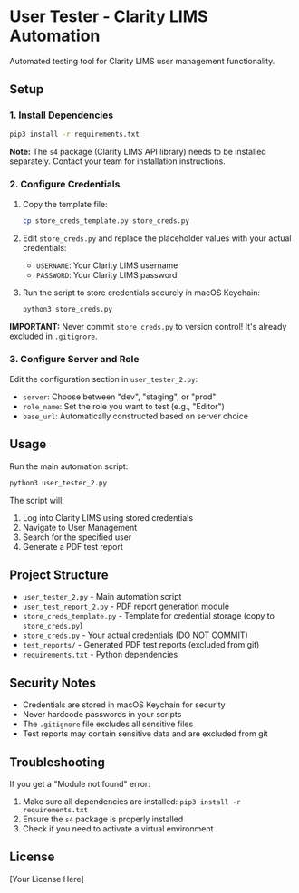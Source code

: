 # User Tester - Clarity LIMS Automation

Automated testing tool for Clarity LIMS user management functionality.

## Setup

### 1. Install Dependencies

```bash
pip3 install -r requirements.txt
```

**Note:** The `s4` package (Clarity LIMS API library) needs to be installed separately. Contact your team for installation instructions.

### 2. Configure Credentials

1. Copy the template file:
   ```bash
   cp store_creds_template.py store_creds.py
   ```

2. Edit `store_creds.py` and replace the placeholder values with your actual credentials:
   - `USERNAME`: Your Clarity LIMS username
   - `PASSWORD`: Your Clarity LIMS password

3. Run the script to store credentials securely in macOS Keychain:
   ```bash
   python3 store_creds.py
   ```

**IMPORTANT:** Never commit `store_creds.py` to version control! It's already excluded in `.gitignore`.

### 3. Configure Server and Role

Edit the configuration section in `user_tester_2.py`:
- `server`: Choose between "dev", "staging", or "prod"
- `role_name`: Set the role you want to test (e.g., "Editor")
- `base_url`: Automatically constructed based on server choice

## Usage

Run the main automation script:

```bash
python3 user_tester_2.py
```

The script will:
1. Log into Clarity LIMS using stored credentials
2. Navigate to User Management
3. Search for the specified user
4. Generate a PDF test report

## Project Structure

- `user_tester_2.py` - Main automation script
- `user_test_report_2.py` - PDF report generation module
- `store_creds_template.py` - Template for credential storage (copy to `store_creds.py`)
- `store_creds.py` - Your actual credentials (DO NOT COMMIT)
- `test_reports/` - Generated PDF test reports (excluded from git)
- `requirements.txt` - Python dependencies

## Security Notes

- Credentials are stored in macOS Keychain for security
- Never hardcode passwords in your scripts
- The `.gitignore` file excludes all sensitive files
- Test reports may contain sensitive data and are excluded from git

## Troubleshooting

If you get a "Module not found" error:
1. Make sure all dependencies are installed: `pip3 install -r requirements.txt`
2. Ensure the `s4` package is properly installed
3. Check if you need to activate a virtual environment

## License

[Your License Here]
